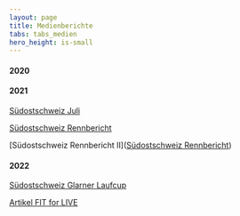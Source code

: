 ```yaml
---
layout: page
title: Medienberichte
tabs: tabs_medien
hero_height: is-small
---
```

#### 2020

#### 2021

[Südostschweiz Juli](https://drive.google.com/file/d/1jcnDmbX2c_UHh7RBZCLjiwin9NvhZDLE/view?usp=sharing)

[Südostschweiz Rennbericht](https://drive.google.com/file/d/1nrxxPAoVN0QrM1jC1TIqAnxUcORzVbTK/view?usp=sharing)

[Südostschweiz Rennbericht II]([Südostschweiz Rennbericht](https://drive.google.com/file/d/1nrxxPAoVN0QrM1jC1TIqAnxUcORzVbTK/view?usp=sharing))

#### 2022
[Südostschweiz Glarner Laufcup](https://drive.google.com/file/d/1c9hHbJ2NYJKSM1zgqpgJb0p5kaY52Hnb/view?usp=sharing)

[Artikel FIT for LIVE](https://drive.google.com/file/d/12DxSwSV-fKeU-JXCrkQfNArv6esreYAP/view?usp=sharing)

